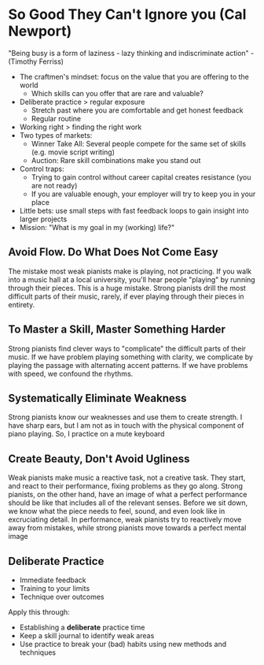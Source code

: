 # So Good They Can't Ignore you (Cal Newport)

"Being busy is a form of laziness - lazy thinking and indiscriminate action" -
(Timothy Ferriss)

- The craftmen's mindset: focus on the value that you are offering to the world
  - Which skills can you offer that are rare and valuable?
- Deliberate practice > regular exposure
  - Stretch past where you are comfortable and get honest feedback
  - Regular routine
- Working right > finding the right work
- Two types of markets:
  - Winner Take All: Several people compete for the same set of skills (e.g.
    movie script writing)
  - Auction: Rare skill combinations make you stand out
- Control traps:
  - Trying to gain control without career capital creates resistance (you are
    not ready)
  - If you are valuable enough, your employer will try to keep you in your place
- Little bets: use small steps with fast feedback loops to gain insight into
  larger projects
- Mission: "What is my goal in my (working) life?"

## Avoid Flow. Do What Does Not Come Easy

The mistake most weak pianists make is playing, not practicing. If you walk into
a music hall at a local university, you'll hear people "playing" by
running through their pieces. This is a huge mistake. Strong pianists drill the
most difficult parts of their music, rarely, if ever playing through their
pieces in entirety.

## To Master a Skill, Master Something Harder

Strong pianists find clever ways to "complicate" the difficult parts of
their music. If we have problem playing something with clarity, we complicate by
playing the passage with alternating accent patterns. If we have problems with
speed, we confound the rhythms.

## Systematically Eliminate Weakness

Strong pianists know our weaknesses and use them to create strength. I have
sharp ears, but I am not as in touch with the physical component of piano
playing. So, I practice on a mute keyboard

## Create Beauty, Don't Avoid Ugliness

Weak pianists make music a reactive task, not a creative task. They start, and
react to their performance, fixing problems as they go along. Strong pianists,
on the other hand, have an image of what a perfect performance should be like
that includes all of the relevant senses. Before we sit down, we know what the
piece needs to feel, sound, and even look like in excruciating detail. In
performance, weak pianists try to reactively move away from mistakes, while
strong pianists move towards a perfect mental image

## Deliberate Practice

- Immediate feedback
- Training to your limits
- Technique over outcomes

Apply this through:

- Establishing a **deliberate** practice time
- Keep a skill journal to identify weak areas
- Use practice to break your (bad) habits using new methods and techniques

